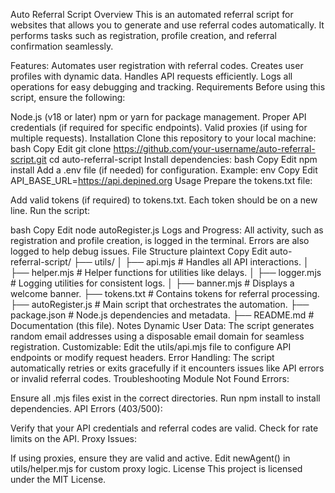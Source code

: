 Auto Referral Script
Overview
This is an automated referral script for websites that allows you to generate and use referral codes automatically. It performs tasks such as registration, profile creation, and referral confirmation seamlessly.

Features:
Automates user registration with referral codes.
Creates user profiles with dynamic data.
Handles API requests efficiently.
Logs all operations for easy debugging and tracking.
Requirements
Before using this script, ensure the following:

Node.js (v18 or later)
npm or yarn for package management.
Proper API credentials (if required for specific endpoints).
Valid proxies (if using for multiple requests).
Installation
Clone this repository to your local machine:
bash
Copy
Edit
git clone https://github.com/your-username/auto-referral-script.git
cd auto-referral-script
Install dependencies:
bash
Copy
Edit
npm install
Add a .env file (if needed) for configuration. Example:
env
Copy
Edit
API_BASE_URL=https://api.depined.org
Usage
Prepare the tokens.txt file:

Add valid tokens (if required) to tokens.txt. Each token should be on a new line.
Run the script:

bash
Copy
Edit
node autoRegister.js
Logs and Progress:
All activity, such as registration and profile creation, is logged in the terminal.
Errors are also logged to help debug issues.
File Structure
plaintext
Copy
Edit
auto-referral-script/
├── utils/
│   ├── api.mjs         # Handles all API interactions.
│   ├── helper.mjs      # Helper functions for utilities like delays.
│   ├── logger.mjs      # Logging utilities for consistent logs.
│   ├── banner.mjs      # Displays a welcome banner.
├── tokens.txt          # Contains tokens for referral processing.
├── autoRegister.js     # Main script that orchestrates the automation.
├── package.json        # Node.js dependencies and metadata.
├── README.md           # Documentation (this file).
Notes
Dynamic User Data: The script generates random email addresses using a disposable email domain for seamless registration.
Customizable: Edit the utils/api.mjs file to configure API endpoints or modify request headers.
Error Handling: The script automatically retries or exits gracefully if it encounters issues like API errors or invalid referral codes.
Troubleshooting
Module Not Found Errors:

Ensure all .mjs files exist in the correct directories.
Run npm install to install dependencies.
API Errors (403/500):

Verify that your API credentials and referral codes are valid.
Check for rate limits on the API.
Proxy Issues:

If using proxies, ensure they are valid and active. Edit newAgent() in utils/helper.mjs for custom proxy logic.
License
This project is licensed under the MIT License.

